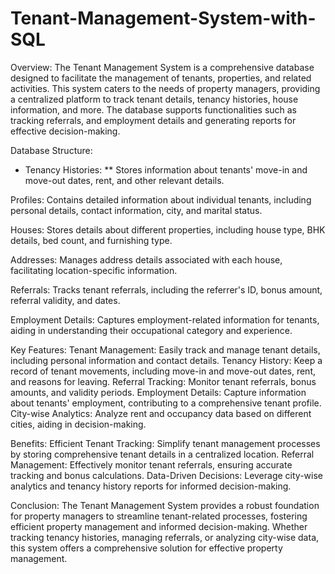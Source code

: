 # Tenant-Management-System-with-SQL
Overview:
The Tenant Management System is a comprehensive database designed to facilitate the management of tenants, properties, and related activities. This system caters to the needs of property managers, providing a centralized platform to track tenant details, tenancy histories, house information, and more. The database supports functionalities such as tracking referrals, and employment details and generating reports for effective decision-making.

Database Structure:

  - Tenancy Histories:
  ** Stores information about tenants' move-in and move-out dates, rent, and other relevant details.

  Profiles:
  Contains detailed information about individual tenants, including personal details, contact information, city, and marital status.
  
  Houses:
  Stores details about different properties, including house type, BHK details, bed count, and furnishing type.
  
  Addresses:
  Manages address details associated with each house, facilitating location-specific information.
  
  Referrals:
  Tracks tenant referrals, including the referrer's ID, bonus amount, referral validity, and dates.
  
  Employment Details:
  Captures employment-related information for tenants, aiding in understanding their occupational category and experience.

Key Features:
Tenant Management: Easily track and manage tenant details, including personal information and contact details.
Tenancy History: Keep a record of tenant movements, including move-in and move-out dates, rent, and reasons for leaving.
Referral Tracking: Monitor tenant referrals, bonus amounts, and validity periods.
Employment Details: Capture information about tenants' employment, contributing to a comprehensive tenant profile.
City-wise Analytics: Analyze rent and occupancy data based on different cities, aiding in decision-making.

Benefits:
Efficient Tenant Tracking: Simplify tenant management processes by storing comprehensive tenant details in a centralized location.
Referral Management: Effectively monitor tenant referrals, ensuring accurate tracking and bonus calculations.
Data-Driven Decisions: Leverage city-wise analytics and tenancy history reports for informed decision-making.

Conclusion:
The Tenant Management System provides a robust foundation for property managers to streamline tenant-related processes, fostering efficient property management and informed decision-making. Whether tracking tenancy histories, managing referrals, or analyzing city-wise data, this system offers a comprehensive solution for effective property management.
